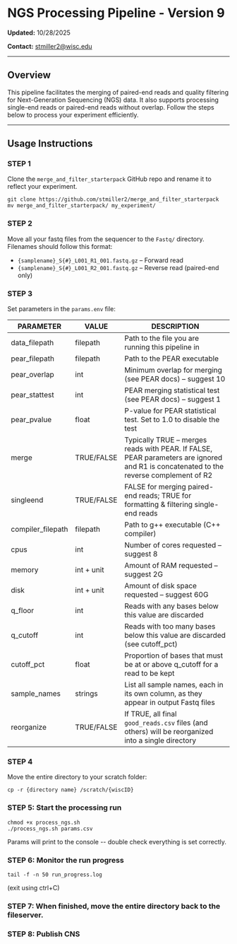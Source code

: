 # NGS Processing Pipeline - Version 9
**Updated:** 10/28/2025

**Contact:** stmiller2@wisc.edu

---

## Overview
This pipeline facilitates the merging of paired-end reads and quality filtering for Next-Generation Sequencing (NGS) data. It also supports processing single-end reads or paired-end reads without overlap. Follow the steps below to process your experiment efficiently.

---

## Usage Instructions

### STEP 1
Clone the `merge_and_filter_starterpack` GitHub repo and rename it to reflect your experiment.
```
git clone https://github.com/stmiller2/merge_and_filter_starterpack
mv merge_and_filter_starterpack/ my_experiment/
```

### STEP 2
Move all your fastq files from the sequencer to the `Fastq/` directory. Filenames should follow this format:
- `{samplename}_S{#}_L001_R1_001.fastq.gz` – Forward read  
- `{samplename}_S{#}_L001_R2_001.fastq.gz` – Reverse read (paired-end only)

### STEP 3
Set parameters in the `params.env` file:

| PARAMETER         | VALUE      | DESCRIPTION |
|-------------------|------------|-------------|
| data_filepath     | filepath   | Path to the file you are running this pipeline in |
| pear_filepath     | filepath   | Path to the PEAR executable |
| pear_overlap      | int        | Minimum overlap for merging (see PEAR docs) – suggest 10 |
| pear_stattest     | int        | PEAR merging statistical test (see PEAR docs) – suggest 1 |
| pear_pvalue       | float      | P-value for PEAR statistical test. Set to 1.0 to disable the test |
| merge             | TRUE/FALSE | Typically TRUE – merges reads with PEAR. If FALSE, PEAR parameters are ignored and R1 is concatenated to the reverse complement of R2 |
| singleend         | TRUE/FALSE | FALSE for merging paired-end reads; TRUE for formatting & filtering single-end reads |
| compiler_filepath | filepath   | Path to g++ executable (C++ compiler) |
| cpus              | int        | Number of cores requested – suggest 8 |
| memory            | int + unit | Amount of RAM requested – suggest 2G |
| disk              | int + unit | Amount of disk space requested – suggest 60G |
| q_floor           | int        | Reads with any bases below this value are discarded |
| q_cutoff          | int        | Reads with too many bases below this value are discarded (see cutoff_pct) |
| cutoff_pct        | float      | Proportion of bases that must be at or above q_cutoff for a read to be kept |
| sample_names      | strings    | List all sample names, each in its own column, as they appear in output Fastq files |
| reorganize        | TRUE/FALSE | If TRUE, all final `good_reads.csv` files (and others) will be reorganized into a single directory |

### STEP 4
Move the entire directory to your scratch folder:
```
cp -r {directory name} /scratch/{wiscID}
```

### STEP 5: Start the processing run
```
chmod +x process_ngs.sh
./process_ngs.sh params.csv
```

Params will print to the console -- double check everything is set correctly. 

### STEP 6: Monitor the run progress
```
tail -f -n 50 run_progress.log
```
(exit using ctrl+C)

### STEP 7: When finished, move the entire directory back to the fileserver.

### STEP 8: Publish CNS
